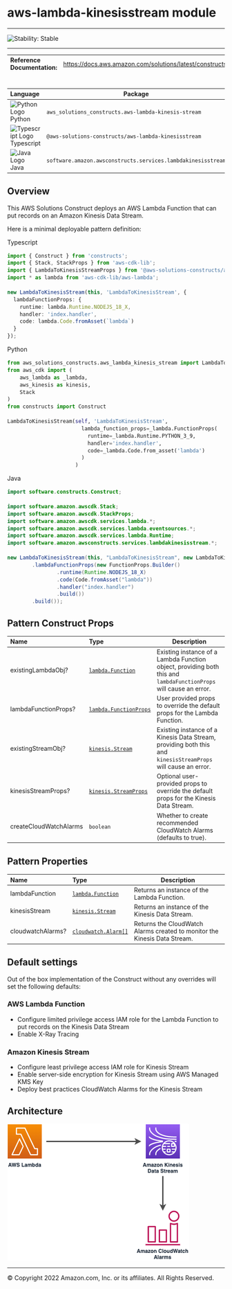 # aws-lambda-kinesisstream module
<!--BEGIN STABILITY BANNER-->

---

![Stability: Stable](https://img.shields.io/badge/cfn--resources-stable-success.svg?style=for-the-badge)

---
<!--END STABILITY BANNER-->

| **Reference Documentation**:| <span style="font-weight: normal">https://docs.aws.amazon.com/solutions/latest/constructs/</span>|
|:-------------|:-------------|
<div style="height:8px"></div>

| **Language**     | **Package**        |
|:-------------|-----------------|
|![Python Logo](https://docs.aws.amazon.com/cdk/api/latest/img/python32.png) Python|`aws_solutions_constructs.aws-lambda-kinesis-stream`|
|![Typescript Logo](https://docs.aws.amazon.com/cdk/api/latest/img/typescript32.png) Typescript|`@aws-solutions-constructs/aws-lambda-kinesisstream`|
|![Java Logo](https://docs.aws.amazon.com/cdk/api/latest/img/java32.png) Java|`software.amazon.awsconstructs.services.lambdakinesisstream`|

## Overview
This AWS Solutions Construct deploys an AWS Lambda Function that can put records on an Amazon Kinesis Data Stream.

Here is a minimal deployable pattern definition:

Typescript
``` typescript
import { Construct } from 'constructs';
import { Stack, StackProps } from 'aws-cdk-lib';
import { LambdaToKinesisStreamProps } from '@aws-solutions-constructs/aws-lambda-kinesisstream';
import * as lambda from 'aws-cdk-lib/aws-lambda';

new LambdaToKinesisStream(this, 'LambdaToKinesisStream', {
  lambdaFunctionProps: {
    runtime: lambda.Runtime.NODEJS_18_X,
    handler: 'index.handler',
    code: lambda.Code.fromAsset(`lambda`)
  }
});
```

Python
``` python
from aws_solutions_constructs.aws_lambda_kinesis_stream import LambdaToKinesisStream
from aws_cdk import (
    aws_lambda as _lambda,
    aws_kinesis as kinesis,
    Stack
)
from constructs import Construct

LambdaToKinesisStream(self, 'LambdaToKinesisStream',
                        lambda_function_props=_lambda.FunctionProps(
                          runtime=_lambda.Runtime.PYTHON_3_9,
                          handler='index.handler',
                          code=_lambda.Code.from_asset('lambda')
                        )
                      )

```

Java
``` java
import software.constructs.Construct;

import software.amazon.awscdk.Stack;
import software.amazon.awscdk.StackProps;
import software.amazon.awscdk.services.lambda.*;
import software.amazon.awscdk.services.lambda.eventsources.*;
import software.amazon.awscdk.services.lambda.Runtime;
import software.amazon.awsconstructs.services.lambdakinesisstream.*;

new LambdaToKinesisStream(this, "LambdaToKinesisStream", new LambdaToKinesisStreamProps.Builder()
        .lambdaFunctionProps(new FunctionProps.Builder()
                .runtime(Runtime.NODEJS_18_X)
                .code(Code.fromAsset("lambda"))
                .handler("index.handler")
                .build())
        .build());
```

## Pattern Construct Props

| **Name**     | **Type**        | **Description** |
|:-------------|:----------------|-----------------|
|existingLambdaObj?|[`lambda.Function`](https://docs.aws.amazon.com/cdk/api/v2/docs/aws-cdk-lib.aws_lambda.Function.html)|Existing instance of a Lambda Function object, providing both this and `lambdaFunctionProps` will cause an error.|
|lambdaFunctionProps?|[`lambda.FunctionProps`](https://docs.aws.amazon.com/cdk/api/v2/docs/aws-cdk-lib.aws_lambda.FunctionProps.html)|User provided props to override the default props for the Lambda Function.|
|existingStreamObj?|[`kinesis.Stream`](https://docs.aws.amazon.com/cdk/api/v2/docs/aws-cdk-lib.aws_kinesis.Stream.html)|Existing instance of a Kinesis Data Stream, providing both this and `kinesisStreamProps` will cause an error.|
|kinesisStreamProps?|[`kinesis.StreamProps`](https://docs.aws.amazon.com/cdk/api/v2/docs/aws-cdk-lib.aws_kinesis.StreamProps.html)|Optional user-provided props to override the default props for the Kinesis Data Stream.|
|createCloudWatchAlarms|`boolean`|Whether to create recommended CloudWatch Alarms (defaults to true).|

## Pattern Properties

| **Name**     | **Type**        | **Description** |
|:-------------|:----------------|-----------------|
|lambdaFunction|[`lambda.Function`](https://docs.aws.amazon.com/cdk/api/v2/docs/aws-cdk-lib.aws_lambda.Function.html)|Returns an instance of the Lambda Function.|
|kinesisStream|[`kinesis.Stream`](https://docs.aws.amazon.com/cdk/api/v2/docs/aws-cdk-lib.aws_kinesis.Stream.html)|Returns an instance of the Kinesis Data Stream.|
|cloudwatchAlarms?|[`cloudwatch.Alarm[]`](https://docs.aws.amazon.com/cdk/api/v2/docs/aws-cdk-lib.aws_cloudwatch.Alarm.html)|Returns the CloudWatch Alarms created to monitor the Kinesis Data Stream.|

## Default settings

Out of the box implementation of the Construct without any overrides will set the following defaults:

### AWS Lambda Function
* Configure limited privilege access IAM role for the Lambda Function to put records on the Kinesis Data Stream
* Enable X-Ray Tracing

### Amazon Kinesis Stream
* Configure least privilege access IAM role for Kinesis Stream
* Enable server-side encryption for Kinesis Stream using AWS Managed KMS Key
* Deploy best practices CloudWatch Alarms for the Kinesis Stream

## Architecture
![Architecture Diagram](architecture.png)

***
&copy; Copyright 2022 Amazon.com, Inc. or its affiliates. All Rights Reserved.
